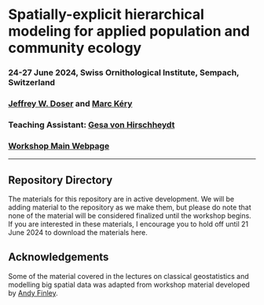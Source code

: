 # Spatially-explicit hierarchical modeling for applied population and community ecology

### 24-27 June 2024, Swiss Ornithological Institute, Sempach, Switzerland

### [Jeffrey W. Doser](https://www.jeffdoser.com/) and [Marc K&eacute;ry](https://www.mbr-pwrc.usgs.gov/pubanalysis/roylebook/)

### Teaching Assistant: [Gesa von Hirschheydt](https://www.wsl.ch/en/staff/vonhirsc/)

### [Workshop Main Webpage](https://doserjef.github.io/Switzerland24-Spatial-Workshop/)

---------------------------------

## Repository Directory

The materials for this repository are in active development. We will be adding material to the repository as we make them, but please do note that none of the material will be considered finalized until the workshop begins. If you are interested in these materials, I encourage you to hold off until 21 June 2024 to download the materials here. 

## Acknowledgements

Some of the material covered in the lectures on classical geostatistics and modelling big spatial data was adapted from workshop material developed by [Andy Finley](https://www.finley-lab.com/). 
